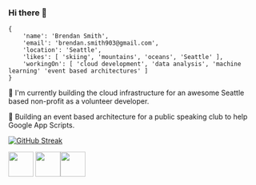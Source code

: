 ### Hi there 👋

```
{
    'name': 'Brendan Smith',
    'email': 'brendan.smith903@gmail.com',
    'location': 'Seattle',
    'likes': [ 'skiing', 'mountains', 'oceans', 'Seattle' ],
    'workingOn': [ 'cloud development', 'data analysis', 'machine learning' 'event based architectures' ] 
}
```




🔷 I'm currently building the cloud infrastructure for an awesome Seattle based non-profit as a volunteer developer.

🔷 Building an event based architecture for a public speaking club to help Google App Scripts.




[![GitHub Streak](https://github-readme-streak-stats.herokuapp.com?user=brendobrendo)](https://git.io/streak-stats)

<a href="https://www.linkedin.com/in/brendan-smith-2896a5172/" target="blank"><img align="center" src="https://simpleicons.org/icons/linkedin.svg" height="50" /></a> <a href="https://www.instagram.com/brendansmith903/?hl=en" target="blank"><img align="center" src="https://simpleicons.org/icons/instagram.svg" height="50" /></a><a href="https://leetcode.com/problemset/all/" target="blank"><img align="center" src="https://simpleicons.org/icons/leetcode.svg" height="50" />





